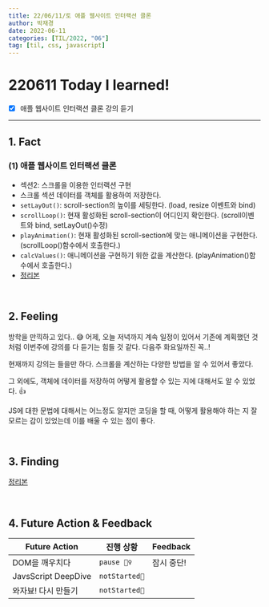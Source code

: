 ```yaml
---
title: 22/06/11/토 애플 웹사이트 인터랙션 클론
author: 박재경
date: 2022-06-11
categories: [TIL/2022, "06"]
tag: [til, css, javascript]
---
```


# 220611 Today I learned!

- [x] 애플 웹사이트 인터랙션 클론 강의 듣기

---

## 1. Fact 

### (1) 애플 웹사이트 인터랙션 클론

- 섹션2: 스크롤을 이용한 인터랙션 구현
- 스크롤 섹션 데이터를 객체를 활용하여 저장한다. 
- `setLayOut()`: scroll-section의 높이를 세팅한다. (load, resize 이벤트와 bind)
- `scrollLoop()`: 현재 활성화된 scroll-section이 어디인지 확인한다. (scroll이벤트와 bind, setLayOut()수정)
- `playAnimation()`: 현재 활성화된 scroll-section에 맞는 애니메이션을 구현한다. (scrollLoop()함수에서 호출한다.)
- `calcValues()`: 애니메이션을 구현하기 위한 값을 계산한다. (playAnimation()함수에서 호출한다.)
- [정리본](https://github.com/JaeKP/Study/tree/master/web/CSS/Inflearn/%EC%95%A0%ED%94%8C%20%EC%9B%B9%EC%82%AC%EC%9D%B4%ED%8A%B8%20%EC%9D%B8%ED%84%B0%EB%9E%99%EC%85%98%20%ED%81%B4%EB%A1%A0)

<br>

## 2. Feeling

방학을 만끽하고 있다.. 😅 어제, 오늘 저녁까지 계속 일정이 있어서 기존에 계획했던 것처럼 이번주에 강의를 다 듣기는 힘들 것 같다. 다음주 화요일까진 꼭..!

현재까지 강의는 들을만 하다. 스크롤을 계산하는 다양한 방법을 알 수 있어서 좋았다.

그 외에도,  객체에 데이터를 저장하여 어떻게 활용할 수 있는 지에 대해서도 알 수 있었다. :thumbsup:

JS에 대한 문법에 대해서는 어느정도 알지만 코딩을 할 때, 어떻게 활용해야 하는 지 잘 모르는 감이 있었는데 이를 배울 수 있는 점이 좋다. 

<br>

## 3. Finding 

[정리본](https://github.com/JaeKP/Study/blob/master/web/CSS/Inflearn/%EC%95%A0%ED%94%8C%20%EC%9B%B9%EC%82%AC%EC%9D%B4%ED%8A%B8%20%EC%9D%B8%ED%84%B0%EB%9E%99%EC%85%98%20%ED%81%B4%EB%A1%A0/Summary.md)

<br>

## 4. Future Action & Feedback

| Future Action       | 진행 상황     | Feedback   |
| ------------------- | ------------- | ---------- |
| DOM을 깨우치다      | `pause 🤦‍♀️`    | 잠시 중단! |
| JavsScript DeepDive | `notStarted🌙` |            |
| 와자뵤! 다시 만들기 | `notStarted🌙` |            |

<br>
